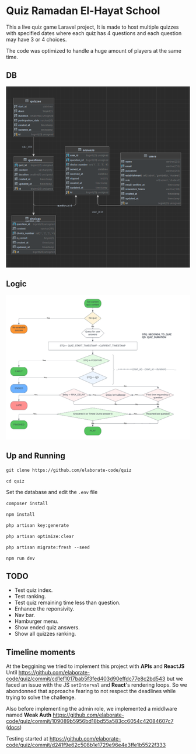 # Quiz Ramadan El-Hayat School

This a live quiz game Laravel project, It is made to host multiple quizzes with specified dates where each quiz has 4 questions and each question may have 3 or 4 choices.

The code was optimized to handle a huge amount of players at the same time.

## DB

![DB](DB.png)

## Logic

![FLow-chart](Quiz_context_flow_chart.png)

## Up and Running

```terminal
git clone https://github.com/elaborate-code/quiz
```

```terminal
cd quiz
```

Set the database and edit the `.env` file

```terminal
composer install
```

```terminal
npm install
```

```terminal
php artisan key:generate
```

```terminal
php artisan optimize:clear
```

```terminal
php artisan migrate:fresh --seed
```

```terminal
npm run dev
```

## TODO

-   Test quiz index.
-   Test ranking.
-   Test quiz remaining time less than question.
-   Enhance the reponsivity.
-   Nav bar.
-   Hamburger menu.
-   Show ended quiz answers.
-   Show all quizzes ranking.

## Timeline moments

At the beggining we tried to implement this project with **APIs** and **ReactJS** Until https://github.com/elaborate-code/quiz/commit/cd1ef1017bab5f3fed403d90effdc77e8c2bd543
but we faced an issue with the JS `setInterval` and **React**'s rendering loops. So we abondonned that approache fearing to not respect the deadlines while trying to solve the challenge.

Also before implementing the admin role, we implemented a middlware named **Weak Auth** https://github.com/elaborate-code/quiz/commit/109089b5956bd18bd55a583cc6054c42084607c7 ([docs](app/Http/Middleware/WeakAuth.md))

Testing started at https://github.com/elaborate-code/quiz/commit/d241f9e62c508b1e1729e96e4e3ffe1b5522f333
